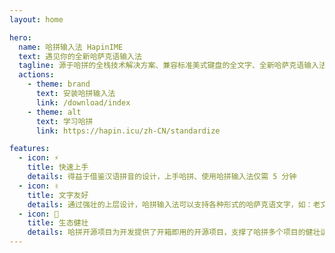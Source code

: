 ```yaml
---
layout: home

hero:
  name: 哈拼输入法 HapinIME
  text: 遇见你的全新哈萨克语输入法
  tagline: 源于哈拼的全栈技术解决方案、兼容标准美式键盘的全文字、全新哈萨克语输入法！
  actions:
    - theme: brand
      text: 安装哈拼输入法
      link: /download/index
    - theme: alt
      text: 学习哈拼
      link: https://hapin.icu/zh-CN/standardize

features:
  - icon: ⚡
    title: 快速上手
    details: 得益于借鉴汉语拼音的设计，上手哈拼、使用哈拼输入法仅需 5 分钟
  - icon: ✌
    title: 文字友好
    details: 通过强壮的上层设计，哈拼输入法可以支持各种形式的哈萨克语文字，如：老文字、西里尔文字等
  - icon: 💪
    title: 生态健壮
    details: 哈拼开源项目为开发提供了开箱即用的开源项目，支撑了哈拼多个项目的健壮运行
---
```

